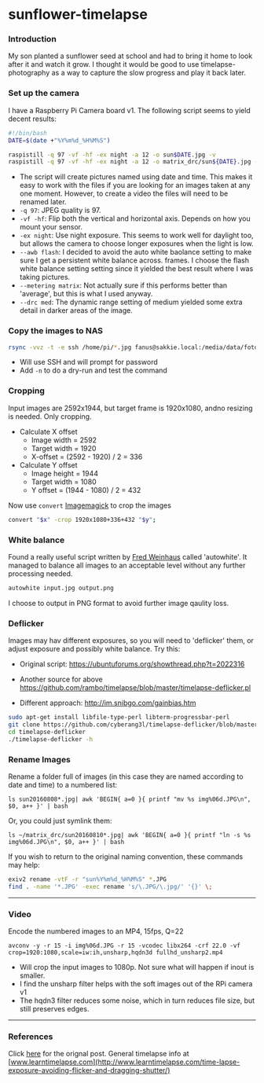 # sunflower-timelapse

### Introduction ###
My son planted a sunflower seed at school and had to bring it home to look after it and watch it grow. I thought it would be good to use timelapse-photography as a way to capture the slow progress and play it back later.

### Set up the camera ###
I have a Raspberry Pi Camera board v1. The following script seems to yield decent results:
```bash
#!/bin/bash
DATE=$(date +"%Y%m%d_%H%M%S")

raspistill -q 97 -vf -hf -ex night -a 12 -o sun$DATE.jpg -v
raspistill -q 97 -vf -hf -ex night -a 12 -o matrix_drc/sun${DATE}.jpg -v --awb flash --metering matrix --drc med
```
* The script will create pictures named using date and time. This makes it easy to work with the files if you are looking for an images taken at any one moment. However, to create a video the files will need to be renamed later.
* ```-q 97```: JPEG quality is 97.
* ```-vf -hf```: Flip both the vertical and horizontal axis. Depends on how you mount your sensor.
* ```-ex night```: Use night exposure. This seems to work well for daylight too, but allows the camera to choose longer exposures when the light is low.
* ```--awb flash```: I decided to avoid the auto white baolance setting to make sure I get a persistent white balance across. frames. I choose the flash white balance setting setting since it yielded the best result where I was taking pictures.
* ```--metering matrix```: Not actually sure if this performs better than 'average', but this is what I used anyway.
* ```--drc med```: The dynamic range setting of medium yielded some extra detail in darker areas of the image. 


### Copy the images to NAS ###
```bash
rsync -vvz -t -e ssh /home/pi/*.jpg fanus@sakkie.local:/media/data/fotos/sunflower/
```
* Will use SSH and will prompt for password
* Add ```-n``` to do a dry-run and test the command


### Cropping ###
Input images are 2592x1944, but target frame is 1920x1080, andno resizing is needed. Only cropping.
* Calculate X offset
	* Image width = 2592
	* Target width = 1920
	* X-offset = (2592 - 1920) / 2 = 336
* Calculate Y offset
  * Image height = 1944
  * Target width = 1080
  * Y offset = (1944 - 1080) / 2 = 432

Now use ```convert``` [Imagemagick](http://www.imagemagick.org/script/convert.php) to crop the images
```bash
convert "$x" -crop 1920x1080+336+432 "$y";
```

### White balance ###
Found a really useful script written by [Fred Weinhaus](http://www.fmwconcepts.com/imagemagick/autowhite/index.php) called 'autowhite'. It managed to balance all images to an acceptable level without any further processing needed.
```bash
autowhite input.jpg output.png
```
I choose to output in PNG format to avoid further image qaulity loss.

### Deflicker ###
Images may hav different exposures, so you will need to 'deflicker' them, or adjust exposure and possibly white balance.
Try this:
* Original script: https://ubuntuforums.org/showthread.php?t=2022316
* Another source for above https://github.com/rambo/timelapse/blob/master/timelapse-deflicker.pl

* Different approach: http://im.snibgo.com/gainbias.htm


```bash
sudo apt-get install libfile-type-perl libterm-progressbar-perl
git clone https://github.com/cyberang3l/timelapse-deflicker/blob/master/timelapse-deflicker.pl
cd timelapse-deflicker
./timelapse-deflicker -h
```


### Rename Images ###
Rename a folder full of images (in this case they are named according to date and time) to a numbered list:
```
ls sun20160808*.jpg| awk 'BEGIN{ a=0 }{ printf "mv %s img%06d.JPG\n", $0, a++ }' | bash
```
Or, you could just symlink them:
```
ls ~/matrix_drc/sun20160810*.jpg| awk 'BEGIN{ a=0 }{ printf "ln -s %s img%06d.JPG\n", $0, a++ }' | bash
```
If you wish to return to the original naming convention, these commands may help:
```bash
exiv2 rename -vtF -r "sun%Y%m%d_%H%M%S" *.JPG
find . -name '*.JPG' -exec rename 's/\.JPG/\.jpg/' '{}' \;
```


---

### Video ###
Encode the numbered images to an MP4, 15fps, Q=22
```
avconv -y -r 15 -i img%06d.JPG -r 15 -vcodec libx264 -crf 22.0 -vf crop=1920:1080,scale=iw:ih,unsharp,hqdn3d fullhd_unsharp2.mp4
```
* Will crop the input images to 1080p. Not sure what will happen if inout is smaller.
* I find the unsharp filter helps with the soft images out of the RPi camera v1
* The hqdn3 filter reduces some noise, which in turn reduces file size,  but still preserves edges.


---
### References ###
Click [here](http://techedemic.com/2014/09/18/creating-a-timelapse-clip-with-avconv/) for the orignal post.
General timelapse info at [www.learntimelapse.com](http://www.learntimelapse.com/time-lapse-exposure-avoiding-flicker-and-dragging-shutter/)
